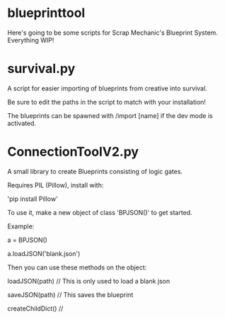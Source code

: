 # blueprinttool

Here's going to be some scripts for Scrap Mechanic's Blueprint System. Everything WIP!


# survival.py

A script for easier importing of blueprints from creative into survival.

Be sure to edit the paths in the script to match with your installation!

The blueprints can be spawned with /import [name] if the dev mode is activated.


# ConnectionToolV2.py

A small library to create Blueprints consisting of logic gates.

Requires PIL (Pillow), install with:

'pip install Pillow'


To use it, make a new object of class 'BPJSON()' to get started.

Example:

a = BPJSON()

a.loadJSON('blank.json')


Then you can use these methods on the object:

loadJSON(path) // This is only used to load a blank json 

saveJSON(path) // This saves the blueprint

createChildDict() // 
